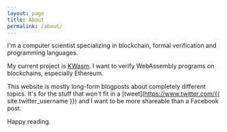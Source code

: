 ```yaml
---
layout: page
title: About
permalink: /about/
---
```


I'm a computer scientist specializing in blockchain, formal verification and programming languages.

My current project is [KWasm](https://github.com/kframework/wasm-semantics).
I want to verify WebAssembly programs on blockchains, especially Ethereum.

This website is mostly long-form blogposts about completely different topics.
It's for the stuff that won't fit in a [tweet](https://www.twitter.com/{{ site.twitter_username }}) and I want to be more shareable than a Facebook post.

Happy reading.
